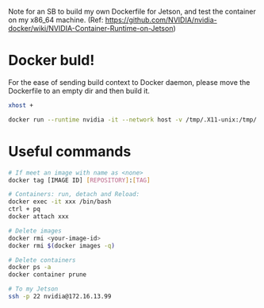 Note for an SB to build my own Dockerfile for Jetson, and test the container on my x86_64 machine. (Ref: https://github.com/NVIDIA/nvidia-docker/wiki/NVIDIA-Container-Runtime-on-Jetson)



# Docker buld!
For the ease of sending build context to Docker daemon, please move the Dockerfile to an empty dir and then build it.
```sh
xhost +

docker run --runtime nvidia -it --network host -v /tmp/.X11-unix:/tmp/.X11-unix --name xxx xxx/xxx:xxx  /bin/bash
```

# Useful commands
```sh
# If meet an image with name as <none>
docker tag [IMAGE ID] [REPOSITORY]:[TAG]

# Containers: run, detach and Reload:
docker exec -it xxx /bin/bash
ctrl + pq
docker attach xxx

# Delete images
docker rmi <your-image-id>
docker rmi $(docker images -q)

# Delete containers
docker ps -a
docker container prune

# To my Jetson
ssh -p 22 nvidia@172.16.13.99
```